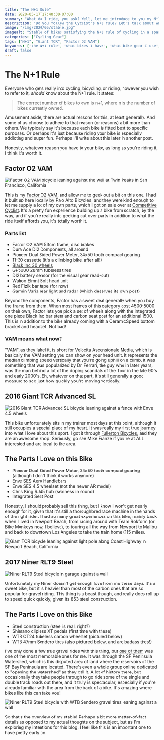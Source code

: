 ```yaml
---
title: "The N+1 Rule"
date: 2020-05-17T17:40:30-07:00
summary: "What do I ride, you ask? Well, let me introduce to you my N+1 stable."
description: "Do you follow the Cyclist's N+1 rule? Let's talk about what bikes you should own and why N+1 is the correct number of bicycles to own."
image: "/img/2020/05/stable.jpg"
imagealt: "Stable of bikes satisfying the N+1 rule of cycling in a spare bedroom. Image contains: couch, Giant TCR, bicycle trainer, hats, tube map, cycling route, bikes on wall"
categories: ["Cycling Gear"]
tags: ["N+1", "Giant TCR", "Factor O2 VAM"]
keywords: ["the N+1 rule", "what bikes I have", "what bike gear I use", "how many bikes do I need"]
draft: false
---
```

# The N+1 Rule
Everyone who gets really into cycling, bicycling, or riding, however you wish to refer to it, _should_ know about the N+1 rule. It states:

> The correct number of bikes to own is n+1, where n is the number of bikes currently owned.

Amusement aside, there are actual reasons for this, at least generally. And some of us choose to adhere to that reason (or reasons) a bit more than others. We typically say it's because each bike is fitted best to specific purposes. Or perhaps it's just because riding your bike is especially addicting and super fun. Perhaps I'll write about this later in another post.

Honestly, whatever reason you have to your bike, as long as you're riding it, I think it's worth it.

## Factor O2 VAM

![Factor O2 VAM bicycle leaning against the wall at Twin Peaks in San Francisco, California](/img/2020/05/factoro2vam.jpg "2020 Factor O2 VAM")

This is my [Factor O2 VAM](https://factorbikes.com/models/vam/), and allow me to geek out a bit on this one. I had it built up here locally by [Palo Alto Bicycles](https://www.paloaltobicycles.com/), and they were kind enough to let me supply a lot of my own parts, which I got on sale over at [Competitive Cyclist](http://www.competitivecyclist.com). It's a pretty fun experience building up a bike from scratch, by the way, and if you're really into geeking out over parts in addition to what the ride itself affords you, it's totally worth it. 

### Parts list
* Factor O2 VAM 53cm frame, disc brakes
* Dura Ace DI2 Components, all around
* Pioneer Dual Sided Power Meter, 34x50 tooth compact gearing
* 11-30 cassette (it's a climbing bike, after all!)
* [Black Inc 30 wheels](https://blackinc.cc/shop/black-inc-thirty/)
* GP5000 28mm tubeless tires
* DI2 battery sensor (for the visual gear read-out)
* Wahoo Elmnt Bolt head unit
* Red Fizik bar tape (for now)
* Garmin Varia rear light and radar (which deserves its own post)

Beyond the components, Factor has a sweet deal generally when you buy the frame from them. When most frames of this category cost 4500-5000 on their own, Factor lets you pick a set of wheels along with the integrated one piece Black Inc bar stem and carbon seat post for an additional 1500. This is in addition to the bike already coming with a CeramicSpeed bottom bracket and headset. Not bad!

### VAM means what now?
"VAM", as they label it, is short for Velocita Ascensionale Media, which is basically the VAM setting you can show on your head unit. It represents the median climbing speed vertically that you're going uphill on a climb. It was something that was popularized by Dr. Ferrari, the guy who in later years, was the man behind a lot of the doping scandals of the Tour in the late 90's and early 2000's. Eh, whatever on that part, it's still generally a good measure to see just how quickly you're moving vertically.

## 2016 Giant TCR Advanced SL

![2016 Giant TCR Advanced SL bicycle leaning against a fence with Enve 4.5 wheels](/img/2020/05/gianttcradvancedsl.jpg "2016 Giant TCR Advanced SL")

This bike unfortunately sits in my trainer most days at this point, although it still occupies a special place of my heart. It was really my first true journey into what I love about this sport. I got it through [Fullerton Bicycles](https://www.fullertonbicycle.com/), and they are an awesome shop. Seriously, go see Mike Franze if you're at ALL interested and are local to the area.

## The Parts I Love on this Bike
* Pioneer Dual Sided Power Meter, 34x50 tooth compact gearing (although I don't think it works anymore)
* Enve SES Aero Handlebars
* Enve SES 4.5 wheelset (not the newer AR model)
* Chris King RJ45 hub (sexiness in sound)
* Integrated Seat Post

Honestly, I should probably sell this thing, but I know I won't get nearly enough for it, given that it's still a thoroughbred race machine in the hands of the right rider. I had so many great experiences on this bike, mainly back when I lived in Newport Beach, from racing around with Team Rokform (or Bike Monkeys now, I believe), to touring all the way from Newport to Malibu and back to downtown Los Angeles to take the train home (115 miles).

![Giant TCR bicycle leaning against light pole along Coast Highway in Newport Beach, California](/img/2020/05/gianttcr_pch.jpg "Coast Highway in Newport Beach")

## 2017 Niner RLT9 Steel

![Niner RLT9 Steel bicycle in garage against a wall](/img/2020/05/niner.jpg "2018 Niner RLT9 Steel")

Unfortunately my Niner doesn't get enough love from me these days. It's a sweet bike, but it is heavier than most of the carbon ones that are so popular for gravel riding. This thing is a beast though, and really does roll up to speed quick quickly, given its 853 steel construction. 

## The Parts I Love on this Bike
* Steel construction (steel is real, right?)
* Shimano clipless XT pedals (first time with these)
* WTB CT24 tubeless carbon wheelset (pictured below)
* WTB 47mm Sendero tires (also pictured below, and are badass tires!)

I've only done a few true gravel rides with this thing, but [one of them](https://www.strava.com/activities/1482554610) was one of the most memorable ones for me. It was through the SF Peninsula Watershed, which is this disputed area of land where the reservoirs of the SF Bay Peninsula are located. There's even a whole group online dedicated to "opening the watershed" as they call it. A lot of history there, but occasionally they take people through to go ride some of the single and double track roads out there, and it truly is spectacular, especially if you're already familiar with the area from the back of a bike. It's amazing where bikes like this can take you!

![Niner RLT9 Steel bicycle with WTB Sendero gravel tires leaning against a wall](/img/2020/05/niner_sendero.jpg "Badass Tires, indeed")

So that's the overview of my stable! Perhaps a bit more matter-of-fact details as opposed to my actual thoughts on the subject, but as I'm exploring my intentions for this blog, I feel like this is an important one to have pretty early on.